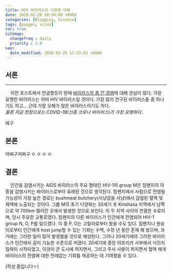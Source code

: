 ```yaml
---
title: HIV 바이러스의 기원에 대해
date: 2020-02-26 10:50:00 +0900
categories: [Blogging, Science]
tags: [popgen, virus]
toc: true
sitemap:
  changefreq : daily
  priority : 1.0
seo:
  date_modified: 2020-02-26 12:33:03 +0900
---
```


## 서론

***

&nbsp;&nbsp;&nbsp;&nbsp;이전 포스트에서 언급했듯이 현재 [바이러스의 종 간 감염](https://now-man.github.io/posts/virus/)에 대해 관심이 많다.
가장 유명한 바이러스는 아마 HIV 바이러스일 것이다. 가장 많이 연구된 바이러스들 중 하나기도 하고... 근데 가장 오해가 많은 바이러스이기도 하다.   
_물론 지금 한정으로는 COVID-19(신종 코로나 바이러스)가 가장 유명하다.._

에구

## 본론

어쩌구저쩌구
ㅇ
ㅇ
ㅇ
ㅇ

## 결론

&nbsp;&nbsp;&nbsp;&nbsp;인간을 감염시키는 AIDS 바이러스의 주요 형태인 HIV-1의 group M은 침팬지의 아종을 감염시키는 바이러스로부터 유래된 것으로 생각된다. 침팬지에서 사람으로 전염될 가능성이 가장 높은 경로는 bushmeat butchery(사냥감을 사냥)에서 감염된 혈액 및 체액에 노출되는 것이다. 그룹 M의 초기 다양화는 20세기 초 Kinshasa 지역에서 남쪽으로 약 700km 떨어진 곳에서 발생한 것으로 보인다. 이 두 지역 사이의 연결은 수로이며, 당시 주요한 교통로였다. 침팬지의 다른 바이러스가 인간에게 전염되어 HIV-1 group N, O, P를 일으켰다. 이 중 P, O는 고릴라로부터 왔을 수도 있다. 침팬지나 원숭이로부터 인간에게 host jump할 수 있는 기회는 수백, 수쳔 년 동안 존재 해 왔으며, 과거에는 그러한 일이 많이 발생했을 것으로 예상된다. 그러나 20세기에야 그러한 바이러스가 인간에서 감지 가능한 수준으로 퍼졌다. 20세기에 중앙 아프리카 서부에서 식민지 침략이 시작되었고, 이것이 큰 도시에 퍼지면서, 그리고 주사 사용이 퍼지면서 혈액 매개 바이러스의 전염에 대한 전례없는 기회를 제공하는 데 기여했을 수 있다.

(작성 중입니다ㅜ)